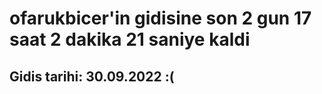 # ofarukbicer'in gidisine son 2 gun 17 saat 2 dakika 21 saniye kaldi

## Gidis tarihi: 30.09.2022 :(